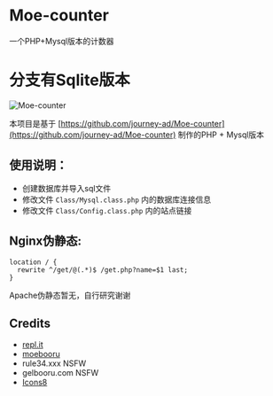 # Moe-counter
一个PHP+Mysql版本的计数器

# 分支有Sqlite版本

![Moe-counter](https://moecount.htloli.com/get/@Moe-counters.github)

本项目是基于 [https://github.com/journey-ad/Moe-counter](https://github.com/journey-ad/Moe-counter) 制作的PHP + Mysql版本

## 使用说明：
- 创建数据库并导入sql文件
- 修改文件 ```Class/Mysql.class.php``` 内的数据库连接信息
- 修改文件 ```Class/Config.class.php``` 内的站点链接

## Nginx伪静态:
```
location / { 
  rewrite ^/get/@(.*)$ /get.php?name=$1 last; 
}
```

Apache伪静态暂无，自行研究谢谢

## Credits

*   [repl.it](https://repl.it/)
*   [moebooru](https://github.com/moebooru/moebooru)
*   rule34.xxx NSFW
*   gelbooru.com NSFW
*   [Icons8](https://icons8.com/icons/set/star)
